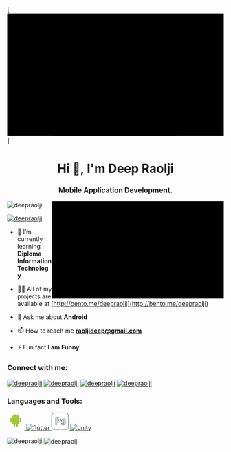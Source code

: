 [![MasterHead](https://github.com/DeepRaolji/DeepRaolji/blob/main/Simple%20Black%20and%20White%20Text%20Instagram%20Post.gif)]
<h1 align="center">Hi 👋, I'm Deep Raolji</h1>
<h3 align="center">Mobile Application Development.</h3>
<img align="right" alt="Coding" width="400" src="https://github.com/DeepRaolji/DeepRaolji/blob/main/Simple%20Black%20and%20White%20Text%20Instagram%20Post.gif">


<p align="left"> <img src="https://komarev.com/ghpvc/?username=deepraolji&label=Profile%20views&color=0e75b6&style=flat" alt="deepraolji" /> </p>

<p align="left"> <a href="https://twitter.com/deepraolji" target="blank"><img src="https://img.shields.io/twitter/follow/deepraolji?logo=twitter&style=for-the-badge" alt="deepraolji" /></a> </p>

- 🌱 I’m currently learning **Diploma Information Technology**

- 👨‍💻 All of my projects are available at [http://bento.me/deepraolji](http://bento.me/deepraolji)

- 💬 Ask me about **Android**

- 📫 How to reach me **raoljideep@gmail.com**

- ⚡ Fun fact **I am Funny**

<h3 align="left">Connect with me:</h3>
<p align="left">
<a href="https://twitter.com/deepraolji" target="blank"><img align="center" src="https://raw.githubusercontent.com/rahuldkjain/github-profile-readme-generator/master/src/images/icons/Social/twitter.svg" alt="deepraolji" height="30" width="40" /></a>
<a href="https://fb.com/deepraolji" target="blank"><img align="center" src="https://raw.githubusercontent.com/rahuldkjain/github-profile-readme-generator/master/src/images/icons/Social/facebook.svg" alt="deepraolji" height="30" width="40" /></a>
<a href="https://instagram.com/deepraolji" target="blank"><img align="center" src="https://raw.githubusercontent.com/rahuldkjain/github-profile-readme-generator/master/src/images/icons/Social/instagram.svg" alt="deepraolji" height="30" width="40" /></a>
<a href="https://www.youtube.com/c/deepraolji" target="blank"><img align="center" src="https://raw.githubusercontent.com/rahuldkjain/github-profile-readme-generator/master/src/images/icons/Social/youtube.svg" alt="deepraolji" height="30" width="40" /></a>
</p>

<h3 align="left">Languages and Tools:</h3>
<p align="left"> <a href="https://developer.android.com" target="_blank" rel="noreferrer"> <img src="https://raw.githubusercontent.com/devicons/devicon/master/icons/android/android-original-wordmark.svg" alt="android" width="40" height="40"/> </a> <a href="https://flutter.dev" target="_blank" rel="noreferrer"> <img src="https://www.vectorlogo.zone/logos/flutterio/flutterio-icon.svg" alt="flutter" width="40" height="40"/> </a> <a href="https://www.photoshop.com/en" target="_blank" rel="noreferrer"> <img src="https://raw.githubusercontent.com/devicons/devicon/master/icons/photoshop/photoshop-line.svg" alt="photoshop" width="40" height="40"/> </a> <a href="https://unity.com/" target="_blank" rel="noreferrer"> <img src="https://www.vectorlogo.zone/logos/unity3d/unity3d-icon.svg" alt="unity" width="40" height="40"/> </a> </p>

<p><img align="left" src="https://github-readme-stats.vercel.app/api/top-langs?username=deepraolji&show_icons=true&locale=en&layout=compact" alt="deepraolji" /></p>

<p>&nbsp;<img align="center" src="https://github-readme-stats.vercel.app/api?username=deepraolji&show_icons=true&locale=en" alt="deepraolji" /></p>
